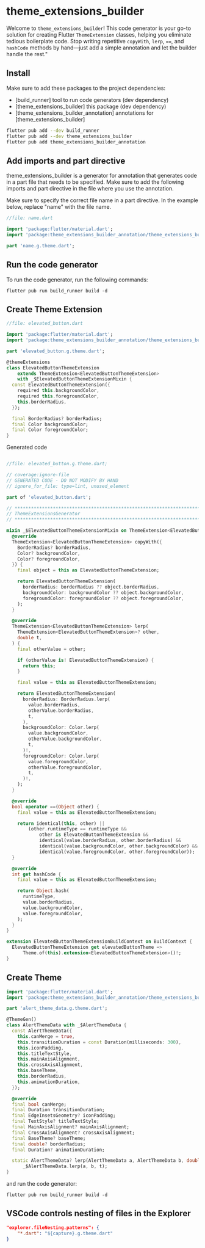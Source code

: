 # theme_extensions_builder

Welcome to `theme_extensions_builder`! This code generator is your go-to solution for creating Flutter `ThemeExtension` classes, helping you eliminate tedious boilerplate code. Stop writing repetitive `copyWith`, `lerp`, `==`, and `hashCode` methods by hand—just add a simple annotation and let the builder handle the rest."

## Install

Make sure to add these packages to the project dependencies:

- [build_runner] tool to run code generators (dev dependency)
- [theme_extensions_builder] this package (dev dependency)
- [theme_extensions_builder_annotation] annotations for [theme_extensions_builder]

```bash
flutter pub add --dev build_runner
flutter pub add --dev theme_extensions_builder
flutter pub add theme_extensions_builder_annotation
```

## Add imports and part directive

theme_extensions_builder is a generator for annotation that generates code in a part file that needs to be specified. Make sure to add the following imports and part directive in the file where you use the annotation.

Make sure to specify the correct file name in a part directive. In the example below, replace "name" with the file name.

```dart
//file: name.dart

import 'package:flutter/material.dart';
import 'package:theme_extensions_builder_annotation/theme_extensions_builder_annotation.dart';

part 'name.g.theme.dart';
```

## Run the code generator

To run the code generator, run the following commands:

```console
flutter pub run build_runner build -d
```

## Create Theme Extension

```dart
//file: elevated_button.dart

import 'package:flutter/material.dart';
import 'package:theme_extensions_builder_annotation/theme_extensions_builder_annotation.dart';

part 'elevated_button.g.theme.dart';

@themeExtensions
class ElevatedButtonThemeExtension
    extends ThemeExtension<ElevatedButtonThemeExtension>
    with _$ElevatedButtonThemeExtensionMixin {
  const ElevatedButtonThemeExtension({
    required this.backgroundColor,
    required this.foregroundColor,
    this.borderRadius,
  });

  final BorderRadius? borderRadius;
  final Color backgroundColor;
  final Color foregroundColor;
}
```

Generated code

```dart

//file: elevated_button.g.theme.dart;

// coverage:ignore-file
// GENERATED CODE - DO NOT MODIFY BY HAND
// ignore_for_file: type=lint, unused_element

part of 'elevated_button.dart';

// **************************************************************************
// ThemeExtensionsGenerator
// **************************************************************************

mixin _$ElevatedButtonThemeExtensionMixin on ThemeExtension<ElevatedButtonThemeExtension> {
  @override
  ThemeExtension<ElevatedButtonThemeExtension> copyWith({
    BorderRadius? borderRadius,
    Color? backgroundColor,
    Color? foregroundColor,
  }) {
    final object = this as ElevatedButtonThemeExtension;

    return ElevatedButtonThemeExtension(
      borderRadius: borderRadius ?? object.borderRadius,
      backgroundColor: backgroundColor ?? object.backgroundColor,
      foregroundColor: foregroundColor ?? object.foregroundColor,
    );
  }

  @override
  ThemeExtension<ElevatedButtonThemeExtension> lerp(
    ThemeExtension<ElevatedButtonThemeExtension>? other,
    double t,
  ) {
    final otherValue = other;

    if (otherValue is! ElevatedButtonThemeExtension) {
      return this;
    }

    final value = this as ElevatedButtonThemeExtension;

    return ElevatedButtonThemeExtension(
      borderRadius: BorderRadius.lerp(
        value.borderRadius,
        otherValue.borderRadius,
        t,
      ),
      backgroundColor: Color.lerp(
        value.backgroundColor,
        otherValue.backgroundColor,
        t,
      )!,
      foregroundColor: Color.lerp(
        value.foregroundColor,
        otherValue.foregroundColor,
        t,
      )!,
    );
  }

  @override
  bool operator ==(Object other) {
    final value = this as ElevatedButtonThemeExtension;

    return identical(this, other) ||
        (other.runtimeType == runtimeType &&
            other is ElevatedButtonThemeExtension &&
            identical(value.borderRadius, other.borderRadius) &&
            identical(value.backgroundColor, other.backgroundColor) &&
            identical(value.foregroundColor, other.foregroundColor));
  }

  @override
  int get hashCode {
    final value = this as ElevatedButtonThemeExtension;

    return Object.hash(
      runtimeType,
      value.borderRadius,
      value.backgroundColor,
      value.foregroundColor,
    );
  }
}

extension ElevatedButtonThemeExtensionBuildContext on BuildContext {
  ElevatedButtonThemeExtension get elevatedButtonTheme =>
      Theme.of(this).extension<ElevatedButtonThemeExtension>()!;
}

```

## Create Theme

```dart
import 'package:flutter/material.dart';
import 'package:theme_extensions_builder_annotation/theme_extensions_builder_annotation.dart';

part 'alert_theme_data.g.theme.dart';

@ThemeGen()
class AlertThemeData with _$AlertThemeData {
  const AlertThemeData({
    this.canMerge = true,
    this.transitionDuration = const Duration(milliseconds: 300),
    this.iconPadding,
    this.titleTextStyle,
    this.mainAxisAlignment,
    this.crossAxisAlignment,
    this.baseTheme,
    this.borderRadius,
    this.animationDuration,
  });

  @override
  final bool canMerge;
  final Duration transitionDuration;
  final EdgeInsetsGeometry? iconPadding;
  final TextStyle? titleTextStyle;
  final MainAxisAlignment? mainAxisAlignment;
  final CrossAxisAlignment? crossAxisAlignment;
  final BaseTheme? baseTheme;
  final double? borderRadius;
  final Duration? animationDuration;

  static AlertThemeData? lerp(AlertThemeData a, AlertThemeData b, double t) =>
      _$AlertThemeData.lerp(a, b, t);
}
```

and run the code generator:

```console
flutter pub run build_runner build -d
```

## VSCode controls nesting of files in the Explorer

```json
"explorer.fileNesting.patterns": {
    "*.dart": "${capture}.g.theme.dart"
}
```
